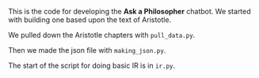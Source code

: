 This is the code for developing the **Ask a Philosopher** chatbot. We started with building one based upon the text of Aristotle.

We pulled down the Aristotle chapters with `pull_data.py`.

Then we made the json file with `making_json.py`.

The start of the script for doing basic IR is in `ir.py`.